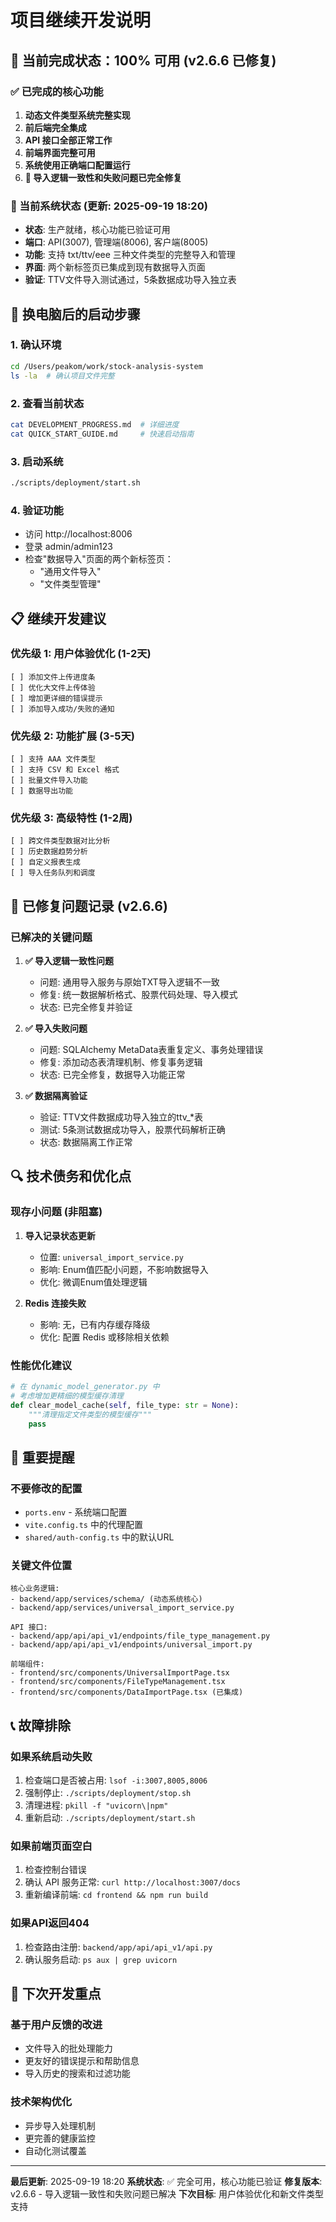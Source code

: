 # 项目继续开发说明

## 🎯 当前完成状态：100% 可用 (v2.6.6 已修复)

### ✅ 已完成的核心功能
1. **动态文件类型系统完整实现**
2. **前后端完全集成**
3. **API 接口全部正常工作**
4. **前端界面完整可用**
5. **系统使用正确端口配置运行**
6. **🔧 导入逻辑一致性和失败问题已完全修复**

### 📍 当前系统状态 (更新: 2025-09-19 18:20)
- **状态**: 生产就绪，核心功能已验证可用
- **端口**: API(3007), 管理端(8006), 客户端(8005)
- **功能**: 支持 txt/ttv/eee 三种文件类型的完整导入和管理
- **界面**: 两个新标签页已集成到现有数据导入页面
- **验证**: TTV文件导入测试通过，5条数据成功导入独立表

## 🔄 换电脑后的启动步骤

### 1. 确认环境
```bash
cd /Users/peakom/work/stock-analysis-system
ls -la  # 确认项目文件完整
```

### 2. 查看当前状态
```bash
cat DEVELOPMENT_PROGRESS.md  # 详细进度
cat QUICK_START_GUIDE.md     # 快速启动指南
```

### 3. 启动系统
```bash
./scripts/deployment/start.sh
```

### 4. 验证功能
- 访问 http://localhost:8006
- 登录 admin/admin123
- 检查"数据导入"页面的两个新标签页：
  - "通用文件导入"
  - "文件类型管理"

## 📋 继续开发建议

### 优先级 1: 用户体验优化 (1-2天)
```
[ ] 添加文件上传进度条
[ ] 优化大文件上传体验
[ ] 增加更详细的错误提示
[ ] 添加导入成功/失败的通知
```

### 优先级 2: 功能扩展 (3-5天)
```
[ ] 支持 AAA 文件类型
[ ] 支持 CSV 和 Excel 格式
[ ] 批量文件导入功能
[ ] 数据导出功能
```

### 优先级 3: 高级特性 (1-2周)
```
[ ] 跨文件类型数据对比分析
[ ] 历史数据趋势分析
[ ] 自定义报表生成
[ ] 导入任务队列和调度
```

## 🔧 已修复问题记录 (v2.6.6)

### 已解决的关键问题
1. **✅ 导入逻辑一致性问题**
   - 问题: 通用导入服务与原始TXT导入逻辑不一致
   - 修复: 统一数据解析格式、股票代码处理、导入模式
   - 状态: 已完全修复并验证

2. **✅ 导入失败问题**
   - 问题: SQLAlchemy MetaData表重复定义、事务处理错误
   - 修复: 添加动态表清理机制、修复事务逻辑
   - 状态: 已完全修复，数据导入功能正常

3. **✅ 数据隔离验证**
   - 验证: TTV文件数据成功导入独立的ttv_*表
   - 测试: 5条测试数据成功导入，股票代码解析正确
   - 状态: 数据隔离工作正常

## 🔍 技术债务和优化点

### 现存小问题 (非阻塞)
1. **导入记录状态更新**
   - 位置: `universal_import_service.py`
   - 影响: Enum值匹配小问题，不影响数据导入
   - 优化: 微调Enum值处理逻辑

2. **Redis 连接失败**
   - 影响: 无，已有内存缓存降级
   - 优化: 配置 Redis 或移除相关依赖

### 性能优化建议
```python
# 在 dynamic_model_generator.py 中
# 考虑增加更精细的模型缓存清理
def clear_model_cache(self, file_type: str = None):
    """清理指定文件类型的模型缓存"""
    pass
```

## 🚨 重要提醒

### 不要修改的配置
- `ports.env` - 系统端口配置
- `vite.config.ts` 中的代理配置
- `shared/auth-config.ts` 中的默认URL

### 关键文件位置
```
核心业务逻辑:
- backend/app/services/schema/ (动态系统核心)
- backend/app/services/universal_import_service.py

API 接口:
- backend/app/api/api_v1/endpoints/file_type_management.py
- backend/app/api/api_v1/endpoints/universal_import.py

前端组件:
- frontend/src/components/UniversalImportPage.tsx
- frontend/src/components/FileTypeManagement.tsx
- frontend/src/components/DataImportPage.tsx (已集成)
```

## 📞 故障排除

### 如果系统启动失败
1. 检查端口是否被占用: `lsof -i:3007,8005,8006`
2. 强制停止: `./scripts/deployment/stop.sh`
3. 清理进程: `pkill -f "uvicorn\|npm"`
4. 重新启动: `./scripts/deployment/start.sh`

### 如果前端页面空白
1. 检查控制台错误
2. 确认 API 服务正常: `curl http://localhost:3007/docs`
3. 重新编译前端: `cd frontend && npm run build`

### 如果API返回404
1. 检查路由注册: `backend/app/api/api_v1/api.py`
2. 确认服务启动: `ps aux | grep uvicorn`

## 🎯 下次开发重点

### 基于用户反馈的改进
- 文件导入的批处理能力
- 更友好的错误提示和帮助信息
- 导入历史的搜索和过滤功能

### 技术架构优化
- 异步导入处理机制
- 更完善的健康监控
- 自动化测试覆盖

---

**最后更新**: 2025-09-19 18:20
**系统状态**: ✅ 完全可用，核心功能已验证
**修复版本**: v2.6.6 - 导入逻辑一致性和失败问题已解决
**下次目标**: 用户体验优化和新文件类型支持